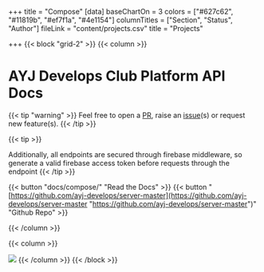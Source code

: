 +++
title = "Compose"
[data]
baseChartOn = 3
colors = ["#627c62", "#11819b", "#ef7f1a", "#4e1154"]
columnTitles = ["Section", "Status", "Author"]
fileLink = "content/projects.csv"
title = "Projects"

+++
{{< block "grid-2" >}}
{{< column >}}

# AYJ Develops Club Platform API Docs

{{< tip "warning" >}}
Feel free to open a [PR](https://github.com/ayj-develops/server-master/pulls "Make a pull request"), raise an [issue](https://github.com/ayj-develops/server-master/issues "Open a Github Issue")(s) or request new feature(s). {{< /tip >}}

{{< tip >}}

Additionally, all endpoints are secured through firebase middleware, so generate a valid firebase access token before requests through the endpoint {{< /tip >}}

{{< button "docs/compose/" "Read the Docs" >}} {{< button "[https://github.com/ayj-develops/server-master](https://github.com/ayj-develops/server-master "https://github.com/ayj-develops/server-master")" "Github Repo" >}}

{{< /column >}}

{{< column >}}

![](/uploads/ayj-image.png)
{{< /column >}}
{{< /block >}}